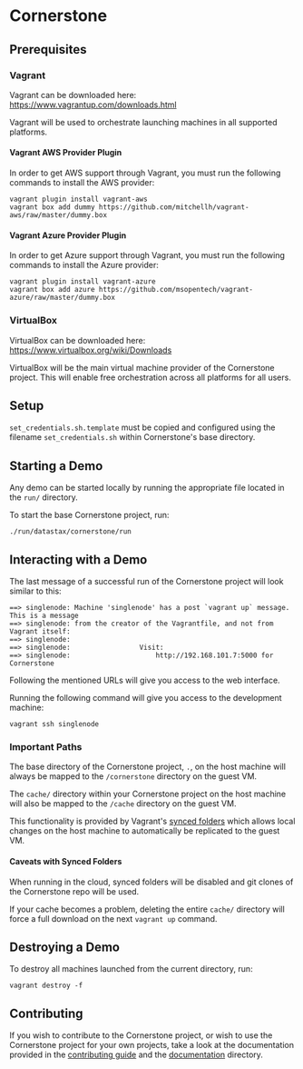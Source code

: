 # Cornerstone

## Prerequisites

### Vagrant

Vagrant can be downloaded here:
https://www.vagrantup.com/downloads.html

Vagrant will be used to orchestrate launching machines in all supported platforms.

#### Vagrant AWS Provider Plugin

In order to get AWS support through Vagrant, you must run the following commands
to install the AWS provider:

    vagrant plugin install vagrant-aws
    vagrant box add dummy https://github.com/mitchellh/vagrant-aws/raw/master/dummy.box

#### Vagrant Azure Provider Plugin

In order to get Azure support through Vagrant, you must run the following commands
to install the Azure provider:

    vagrant plugin install vagrant-azure
    vagrant box add azure https://github.com/msopentech/vagrant-azure/raw/master/dummy.box

### VirtualBox

VirtualBox can be downloaded here:
https://www.virtualbox.org/wiki/Downloads

VirtualBox will be the main virtual machine provider of the Cornerstone project.
This will enable free orchestration across all platforms for all users.

## Setup

`set_credentials.sh.template` must be copied and configured using the filename
`set_credentials.sh` within Cornerstone's base directory.

## Starting a Demo

Any demo can be started locally by running the appropriate file located in the
`run/` directory.

To start the base Cornerstone project, run:

    ./run/datastax/cornerstone/run

## Interacting with a Demo

The last message of a successful run of the Cornerstone project will look similar
to this:

    ==> singlenode: Machine 'singlenode' has a post `vagrant up` message. This is a message
    ==> singlenode: from the creator of the Vagrantfile, and not from Vagrant itself:
    ==> singlenode:
    ==> singlenode:                 Visit:
    ==> singlenode:                     http://192.168.101.7:5000 for Cornerstone

Following the mentioned URLs will give you access to the web interface.

Running the following command will give you access to the development machine:

    vagrant ssh singlenode

### Important Paths

The base directory of the Cornerstone project, `.`, on the host machine will
always be mapped to the `/cornerstone` directory on the guest VM.

The `cache/` directory within your Cornerstone project on the host machine
will also be mapped to the `/cache` directory on the guest VM.

This functionality is provided by Vagrant's
[synced folders](http://docs.vagrantup.com/v2/synced-folders/basic_usage.html)
which allows local changes on the host machine to automatically be replicated to
the guest VM.

#### Caveats with Synced Folders

When running in the cloud, synced folders will be disabled and git clones of the
Cornerstone repo will be used.

If your cache becomes a problem, deleting the entire `cache/` directory will
force a full download on the next `vagrant up` command.

## Destroying a Demo

To destroy all machines launched from the current directory, run:

    vagrant destroy -f

## Contributing

If you wish to contribute to the Cornerstone project, or wish to use the
Cornerstone project for your own projects, take a look at the documentation
provided in the [contributing guide](CONTRIBUTING.md) and the
[documentation](docs/datastax/cornerstone) directory.

